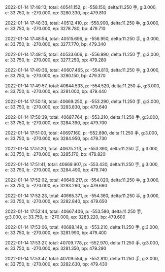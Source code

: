 2022-01-14 17:48:13, total: 40541.152, p: -558.150, delta:11.250 手, g:3.000, e: 33.750, b: -270.000, ep: 3280.330, bp: 479.810

2022-01-14 17:48:33, total: 40512.410, p: -558.900, delta:11.250 手, g:3.000, e: 33.750, b: -270.000, ep: 3278.780, bp: 479.710

2022-01-14 17:48:54, total: 40515.696, p: -556.950, delta:11.250 手, g:3.000, e: 33.750, b: -270.000, ep: 3277.770, bp: 479.340

2022-01-14 17:49:15, total: 40533.606, p: -556.990, delta:11.250 手, g:3.000, e: 33.750, b: -270.000, ep: 3277.250, bp: 479.280

2022-01-14 17:49:36, total: 40607.465, p: -554.810, delta:11.250 手, g:3.000, e: 33.750, b: -270.000, ep: 3280.150, bp: 479.370

2022-01-14 17:49:57, total: 40644.533, p: -554.520, delta:11.250 手, g:3.000, e: 33.750, b: -270.000, ep: 3281.000, bp: 479.440

2022-01-14 17:50:18, total: 40669.250, p: -553.290, delta:11.250 手, g:3.000, e: 33.750, b: -270.000, ep: 3283.830, bp: 479.640

2022-01-14 17:50:39, total: 40687.764, p: -553.210, delta:11.250 手, g:3.000, e: 33.750, b: -270.000, ep: 3284.390, bp: 479.700

2022-01-14 17:51:00, total: 40697.160, p: -552.890, delta:11.250 手, g:3.000, e: 33.750, b: -270.000, ep: 3284.950, bp: 479.730

2022-01-14 17:51:20, total: 40675.213, p: -553.390, delta:11.250 手, g:3.000, e: 33.750, b: -270.000, ep: 3285.170, bp: 479.820

2022-01-14 17:51:41, total: 40669.907, p: -553.430, delta:11.250 手, g:3.000, e: 33.750, b: -270.000, ep: 3284.490, bp: 479.740

2022-01-14 17:52:02, total: 40649.217, p: -554.020, delta:11.250 手, g:3.000, e: 33.750, b: -270.000, ep: 3283.260, bp: 479.660

2022-01-14 17:52:23, total: 40665.371, p: -554.360, delta:11.250 手, g:3.000, e: 33.750, b: -270.000, ep: 3282.840, bp: 479.650

2022-01-14 17:52:44, total: 40667.406, p: -553.580, delta:11.250 手, g:3.000, e: 33.750, b: -270.000, ep: 3283.220, bp: 479.600

2022-01-14 17:53:06, total: 40688.149, p: -553.210, delta:11.250 手, g:3.000, e: 33.750, b: -270.000, ep: 3281.990, bp: 479.400

2022-01-14 17:53:27, total: 40709.778, p: -552.970, delta:11.250 手, g:3.000, e: 33.750, b: -270.000, ep: 3281.350, bp: 479.290

2022-01-14 17:53:47, total: 40709.554, p: -552.810, delta:11.250 手, g:3.000, e: 33.750, b: -270.000, ep: 3282.630, bp: 479.430